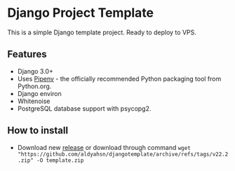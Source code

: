 # Django Project Template

This is a simple Django template project. Ready to deploy to VPS.

## Features

- Django 3.0+
- Uses [Pipenv](https://github.com/kennethreitz/pipenv) - the officially recommended Python packaging tool from Python.org.
- Django environ
- Whitenoise
- PostgreSQL database support with psycopg2.

## How to install

- Download new [release](https://github.com/aldyahsn/djangotemplate/releases) or download through command `wget "https://github.com/aldyahsn/djangotemplate/archive/refs/tags/v22.2.zip" -O template.zip`
